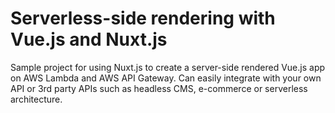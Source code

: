 # Serverless-side rendering with Vue.js and Nuxt.js

Sample project for using Nuxt.js to create a server-side rendered Vue.js app on AWS Lambda and AWS API Gateway. Can easily integrate with your own API or 3rd party APIs such as headless CMS, e-commerce or serverless architecture.


